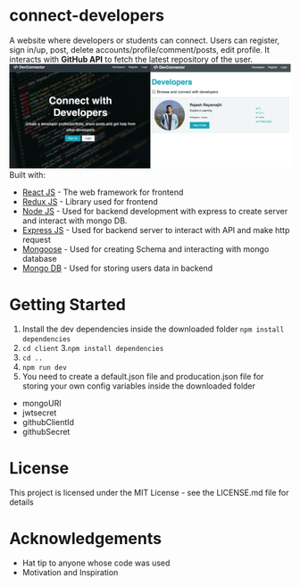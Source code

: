 # connect-developers
A website where developers or students can connect. Users can register, sign in/up, post, delete accounts/profile/comment/posts, edit profile. It interacts with **GitHub API** to fetch the latest repository of the user.
![Connect with Developers dashboard](https://github.com/rajesh886/connect-developers/blob/master/connect-dev.jpg?raw=true)
Built with:
* <a href="https://reactjs.org/">React JS</a> - The web framework for frontend
* <a href="https://redux.js.org/">Redux JS</a> - Library used for frontend
* <a href="https://nodejs.org/en/">Node JS</a> - Used for backend development with express to create server and interact with mongo DB.
* <a href="https://expressjs.com/">Express JS</a> - Used for backend server to interact with API and make http request
* <a href="https://mongoosejs.com/">Mongoose</a> - Used for creating Schema and interacting with mongo database
* <a href="https://www.mongodb.com/">Mongo DB</a> - Used for storing users data in backend

# Getting Started
1. Install the dev dependencies inside the downloaded folder
``` npm install dependencies   ```
2. ``` cd client ```
3.``` npm install dependencies ```
4. ``` cd .. ```
5. ``` npm run dev ```
6. You need to create a default.json file and producation.json file for storing your own config variables inside the downloaded folder 
* mongoURI
* jwtsecret
* githubClientId
* githubSecret

# License
This project is licensed under the MIT License - see the LICENSE.md file for details

# Acknowledgements
* Hat tip to anyone whose code was used
* Motivation and Inspiration
